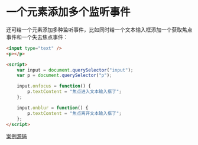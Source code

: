 # 一个元素添加多个监听事件

还可给一个元素添加多种监听事件，比如同时给一个文本输入框添加一个获取焦点事件和一个失去焦点事件：

```html
<input type="text" />
<p></p>

<script>
    var input = document.querySelector("input");
    var p = document.querySelector("p");

    input.onfocus = function() {
        p.textContent = "焦点进入文本输入框了";
    };

    input.onblur = function() {
        p.textContent = "焦点离开文本输入框了";
    };
</script>
```

[案例源码](./demo/demo01.html)
